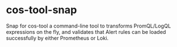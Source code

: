 # cos-tool-snap
Snap for cos-tool a command-line tool to transforms PromQL/LogQL expressions on the fly, and validates that  Alert rules can be loaded successfully by either Prometheus or Loki.
